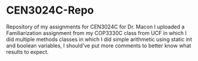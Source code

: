 # CEN3024C-Repo
Repository of my assignments for CEN3024C for Dr. Macon
I uploaded a Familiarization assignment from my COP3330C class from UCF in which I did multiple methods classes in which I did simple arithmetic using static int and boolean variables, I should've put more comments to better know what results to expect.
